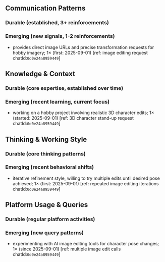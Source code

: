 ## Communication Patterns
### Durable (established, 3+ reinforcements)

### Emerging (new signals, 1-2 reinforcements)
- provides direct image URLs and precise transformation requests for hobby imagery; 1× (first: 2025-09-01) [ref: image editing request chatId:`0d0e24a8959449`]

## Knowledge & Context
### Durable (core expertise, established over time)

### Emerging (recent learning, current focus)
- working on a hobby project involving realistic 3D character edits; 1× (started: 2025-09-01) [ref: 3D character stand-up request chatId:`0d0e24a8959449`]

## Thinking & Working Style
### Durable (core thinking patterns)

### Emerging (recent behavioral shifts)
- iterative refinement style, willing to try multiple edits until desired pose achieved; 1× (first: 2025-09-01) [ref: repeated image editing iterations chatId:`0d0e24a8959449`]

## Platform Usage & Queries
### Durable (regular platform activities)

### Emerging (new query patterns)
- experimenting with AI image editing tools for character pose changes; 1× (since 2025-09-01) [ref: multiple image edit calls chatId:`0d0e24a8959449`]
